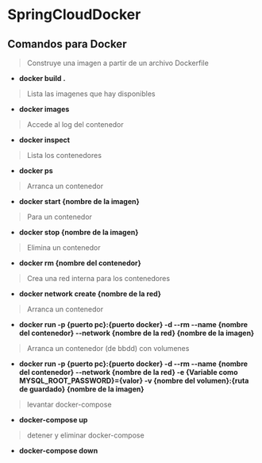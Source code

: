 # SpringCloudDocker

## Comandos para Docker

> Construye una imagen a partir de un archivo Dockerfile
- **docker build .**

> Lista las imagenes que hay disponibles
- **docker images**

> Accede al log del contenedor
- **docker inspect**

> Lista los contenedores
- **docker ps**

> Arranca un contenedor
- **docker start {nombre de la imagen}**

> Para un contenedor
- **docker stop {nombre de la imagen}**

> Elimina un contenedor
- **docker rm {nombre del contenedor}**

> Crea una red interna para los contenedores
- **docker network create {nombre de la red}**

> Arranca un contenedor
- **docker run -p {puerto pc}:{puerto docker} -d --rm --name {nombre del contenedor} --network {nombre de la red} {nombre de la imagen}**

> Arranca un contenedor (de bbdd) con volumenes
- **docker run -p {puerto pc}:{puerto docker} -d --rm --name {nombre del contenedor} --network {nombre de la red} -e {Variable como MYSQL_ROOT_PASSWORD}={valor} -v {nombre del volumen}:{ruta de guardado} {nombre de la imagen}**

> levantar docker-compose
- **docker-compose up**

> detener y eliminar docker-compose
- **docker-compose down**